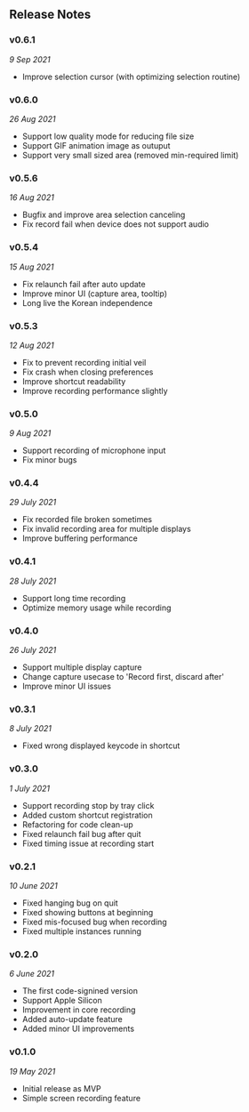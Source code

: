 ## Release Notes

### v0.6.1

_9 Sep 2021_

- Improve selection cursor (with optimizing selection routine)

### v0.6.0

_26 Aug 2021_

- Support low quality mode for reducing file size
- Support GIF animation image as outuput
- Support very small sized area (removed min-required limit)

### v0.5.6

_16 Aug 2021_

- Bugfix and improve area selection canceling
- Fix record fail when device does not support audio

### v0.5.4

_15 Aug 2021_

- Fix relaunch fail after auto update
- Improve minor UI (capture area, tooltip)
- Long live the Korean independence

### v0.5.3

_12 Aug 2021_

- Fix to prevent recording initial veil
- Fix crash when closing preferences
- Improve shortcut readability
- Improve recording performance slightly

### v0.5.0

_9 Aug 2021_

- Support recording of microphone input
- Fix minor bugs

### v0.4.4

_29 July 2021_

- Fix recorded file broken sometimes
- Fix invalid recording area for multiple displays
- Improve buffering performance

### v0.4.1

_28 July 2021_

- Support long time recording
- Optimize memory usage while recording

### v0.4.0

_26 July 2021_

- Support multiple display capture
- Change capture usecase to 'Record first, discard after'
- Improve minor UI issues

### v0.3.1

_8 July 2021_

- Fixed wrong displayed keycode in shortcut

### v0.3.0

_1 July 2021_

- Support recording stop by tray click
- Added custom shortcut registration
- Refactoring for code clean-up
- Fixed relaunch fail bug after quit
- Fixed timing issue at recording start

### v0.2.1

_10 June 2021_

- Fixed hanging bug on quit
- Fixed showing buttons at beginning
- Fixed mis-focused bug when recording
- Fixed multiple instances running

### v0.2.0

_6 June 2021_

- The first code-signined version
- Support Apple Silicon
- Improvement in core recording
- Added auto-update feature
- Added minor UI improvements

### v0.1.0

_19 May 2021_

- Initial release as MVP
- Simple screen recording feature
